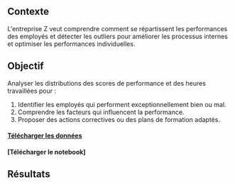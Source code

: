 ## Contexte
L'entreprise Z veut comprendre comment se répartissent les performances des employés et détecter les outliers pour améliorer les processus internes et optimiser les performances individuelles.

## Objectif
Analyser les distributions des scores de performance et des heures travaillées pour :
1. Identifier les employés qui performent exceptionnellement bien ou mal.
2. Comprendre les facteurs qui influencent la performance.
3. Proposer des actions correctives ou des plans de formation adaptés.

#### [Télécharger les données](https://github.com/Hines98/Performance_employes_Python/tree/main)
#### [Télécharger le notebook]

## Résultats
